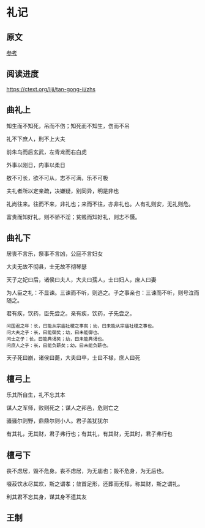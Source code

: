 # 礼记

## 原文

[参考](https://ctext.org/liji/zhs)

## 阅读进度

https://ctext.org/liji/tan-gong-ii/zhs

## 曲礼上

知生而不知死，吊而不伤；知死而不知生，伤而不吊

礼不下庶人，刑不上大夫

前朱鸟而后玄武，左青龙而右白虎

外事以刚日，内事以柔日

敖不可长，欲不可从，志不可满，乐不可极

夫礼者所以定亲疏，决嫌疑，别同异，明是非也

礼尚往来。往而不来，非礼也；来而不往，亦非礼也。人有礼则安，无礼则危。

富贵而知好礼，则不骄不淫；贫贱而知好礼，则志不慑。

## 曲礼下

居丧不言乐，祭事不言凶，公庭不言妇女

大夫无故不彻县，士无故不彻琴瑟

天子之妃曰后，诸侯曰夫人，大夫曰孺人，士曰妇人，庶人曰妻

为人臣之礼：不显谏。三谏而不听，则逃之。子之事亲也：三谏而不听，则号泣而随之。

君有疾，饮药，臣先尝之。亲有疾，饮药，子先尝之。

```text
问国君之年：长，曰能从宗庙社稷之事矣；幼，曰未能从宗庙社稷之事也。
问大夫之子：长，曰能御矣；幼，曰未能御也。
问士之子：长，曰能典谒矣；幼，曰未能典谒也。
问庶人之子：长，曰能负薪矣；幼，曰未能负薪也。
```

天子死曰崩，诸侯曰薨，大夫曰卒，士曰不禄，庶人曰死

## 檀弓上

乐其所自生，礼不忘其本

谋人之军师，败则死之；谋人之邦邑，危则亡之

骚骚尔则野，鼎鼎尔则小人。君子盖犹犹尔

有其礼，无其财，君子弗行也；有其礼，有其财，无其时，君子弗行也

## 檀弓下

丧不虑居，毁不危身。丧不虑居，为无庙也；毁不危身，为无后也。

啜菽饮水尽其欢，斯之谓孝；敛首足形，还葬而无椁，称其财，斯之谓礼。

利其君不忘其身，谋其身不遗其友

## 王制




